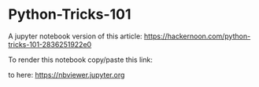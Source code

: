 # Python-Tricks-101
A jupyter notebook version of this article:
https://hackernoon.com/python-tricks-101-2836251922e0

To render this notebook copy/paste this link:

to here:
https://nbviewer.jupyter.org
